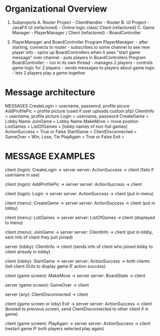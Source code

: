 # Organizational Overview
1. Subprojects
    A. Router Project
        - ClientHandler
        - Router
    B. UI Project
        - JavaFX UI (refactored)
        - Online logic class/ Client (refactored)
    C. Game Manager
        - PlayerManager / Client (refactored)
        - BoardController

2. PlayerManager and BoardController
    Program PlayerManager:
        - after starting, connects to router
        - subscribes to some channel to see new player info
        - spins up BoardControllers when it sees "start game message" over channel
        - puts players in BoardControllers
    Program BoardController:
        - run in its own thread
        - manages 2 players 
        - controls game logic for 2 players
        - sends messages to players about game logic
        - lets 2 players play a game together 

# Message architecture
MESSAGES
CreateLogin = username, password, profile picure
AddProfilePic = profile picture (used if user uploads custom pfp)
ClientInfo = username, profile picture
Login = username, password
CreateGame = Lobby Name
JoinGame = Lobby Name
MakeMove = move position
ListGames = <empty>
ListOfGames = [lobby names of non-full games]
ActionSuccess = True or False 
StartGame = <empty>
ClientDisconnected = <empty>
GameOver = Win, Lose, Tie
PlayAgain = True or False
Exit = <empty>


# MESSAGE EXAMPLES
client (login): CreateLogin -> server
server: ActionSuccess -> client (fails if username in use)

client (login): AddProfilePic -> server
server: ActionSuccess -> client

client (login): Login -> server
server: ActionSuccess -> client (put in menu)

client (menu): CreateGame -> server
server: ActionSuccess -> client (put in lobby)

client (menu): ListGames -> server
server: ListOfGames -> client (displayed to menu)

client (menu): JoinGame -> server
server: ClientInfo -> client (put in lobby, sent info of client they just joined)

server (lobby): ClientInfo -> client (sends info of client who joined lobby to client already in lobby)

client (lobby): StartGame -> server
server: ActionSuccess -> both clients (tell client GUIs to display game IF action success)

client (game screen): MakeMove -> server
server: BoardState -> client

server (game screen): GameOver -> client

server (any): ClientDisconnected -> client

client (game screen or loby) Exit -> server
server: ActionSuccess -> client (booted to previous screen, send ClientDisconnected to other client if in game)

client (game screen): PlayAgain -> server
server: ActionSuccess -> client (restart game IF both players selected play again)
